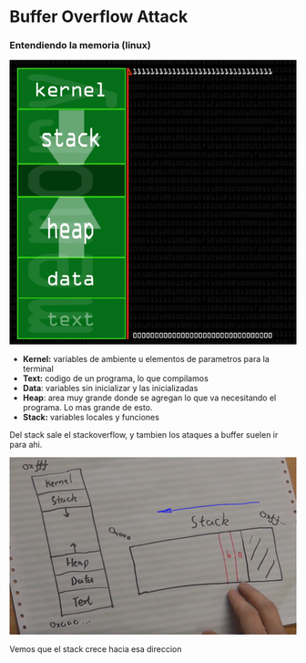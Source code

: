 # Buffer Overflow Attack

### Entendiendo la memoria \(linux\)

![](../../.gitbook/assets/imagen%20%28376%29.png)

* **Kernel:** variables de ambiente u elementos de parametros para la terminal
* **Text:** codigo de un programa, lo que compilamos
* **Data**: variables sin inicializar y las inicializadas
* **Heap**: area muy grande donde se agregan lo que va necesitando el programa. Lo mas grande de esto.
* **Stack:** variables locales y funciones

Del stack sale el stackoverflow, y tambien los ataques a buffer suelen ir para ahi.

![](../../.gitbook/assets/imagen%20%28366%29.png)

Vemos que el stack crece hacia esa direccion




